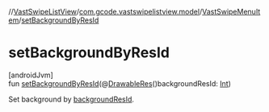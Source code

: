 //[VastSwipeListView](../../../index.md)/[com.gcode.vastswipelistview.model](../index.md)/[VastSwipeMenuItem](index.md)/[setBackgroundByResId](set-background-by-res-id.md)

# setBackgroundByResId

[androidJvm]\
fun [setBackgroundByResId](set-background-by-res-id.md)(@[DrawableRes](https://developer.android.com/reference/kotlin/androidx/annotation/DrawableRes.html)()backgroundResId: [Int](https://kotlinlang.org/api/latest/jvm/stdlib/kotlin/-int/index.html))

Set background by [backgroundResId](set-background-by-res-id.md).
